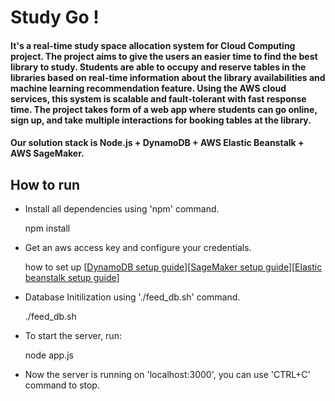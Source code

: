 Study Go !
========
#### It's a real-time study space allocation system for Cloud Computing project. The project aims to give the users an easier time to find the best library to study. Students are able to occupy and reserve tables in the libraries based on real-time information about the library availabilities and machine learning recommendation feature. Using the AWS cloud services, this system is scalable and fault-tolerant with fast response time. The project takes form of a web app where students can go online, sign up, and take multiple interactions for booking tables at the library.
#### Our solution stack is Node.js + DynamoDB + AWS Elastic Beanstalk + AWS SageMaker.


## How to run
* Install all dependencies using 'npm' command.
  
  npm install 
 
* Get an aws access key and configure your credentials.

  how to set up [[DynamoDB setup guide](https://docs.aws.amazon.com/amazondynamodb/latest/developerguide/SettingUp.DynamoWebService.html#SettingUp.DynamoWebService.GetCredentials)][[SageMaker setup guide](https://docs.aws.amazon.com/sagemaker/latest/dg/gs-set-up.html)][[Elastic beanstalk setup guide](https://docs.aws.amazon.com/elasticbeanstalk/latest/dg/GettingStarted.html)]

* Database Initilization using './feed_db.sh' command.

  ./feed_db.sh
  
* To start the server, run:

  node app.js
  
* Now the server is running on 'localhost:3000', you can use 'CTRL+C' command to stop.
